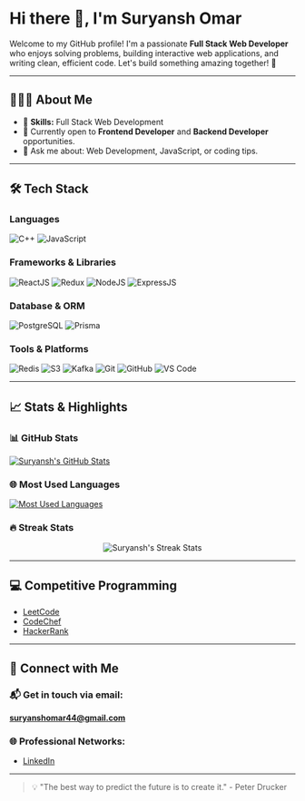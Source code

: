 # Hi there 👋, I'm Suryansh Omar

Welcome to my GitHub profile! I'm a passionate **Full Stack Web Developer** who enjoys solving problems, building interactive web applications, and writing clean, efficient code. Let's build something amazing together! 🚀

---

## 👨🏻‍💻 About Me

- 🌟 **Skills:** Full Stack Web Development
- 🔭 Currently open to **Frontend Developer** and **Backend Developer** opportunities.
- 💬 Ask me about: Web Development, JavaScript, or coding tips.

---

## 🛠 Tech Stack

### Languages
![C++](https://img.shields.io/badge/C++-%2300599C.svg?style=for-the-badge&logo=c%2B%2B&logoColor=white)
![JavaScript](https://img.shields.io/badge/JavaScript-%23323330.svg?style=for-the-badge&logo=javascript&logoColor=%23F7DF1E)

### Frameworks & Libraries
![ReactJS](https://img.shields.io/badge/ReactJS-%2320232a.svg?style=for-the-badge&logo=react&logoColor=%2361DAFB)
![Redux](https://img.shields.io/badge/Redux-%23593d88.svg?style=for-the-badge&logo=redux&logoColor=white)
![NodeJS](https://img.shields.io/badge/NodeJS-%23339933.svg?style=for-the-badge&logo=node.js&logoColor=white)
![ExpressJS](https://img.shields.io/badge/ExpressJS-%23000000.svg?style=for-the-badge&logo=express&logoColor=white)

### Database & ORM
![PostgreSQL](https://img.shields.io/badge/PostgreSQL-%23316192.svg?style=for-the-badge&logo=postgresql&logoColor=white)
![Prisma](https://img.shields.io/badge/Prisma-%2300C6FF.svg?style=for-the-badge&logo=prisma&logoColor=white)

### Tools & Platforms
![Redis](https://img.shields.io/badge/Redis-%23DC382D.svg?style=for-the-badge&logo=redis&logoColor=white)
![S3](https://img.shields.io/badge/AWS%20S3-%23FF9900.svg?style=for-the-badge&logo=amazon-s3&logoColor=white)
![Kafka](https://img.shields.io/badge/Apache%20Kafka-%23000000.svg?style=for-the-badge&logo=apache-kafka&logoColor=white)
![Git](https://img.shields.io/badge/Git-%23F05033.svg?style=for-the-badge&logo=git&logoColor=white)
![GitHub](https://img.shields.io/badge/GitHub-%23121011.svg?style=for-the-badge&logo=github&logoColor=white)
![VS Code](https://img.shields.io/badge/VS%20Code-%23007ACC.svg?style=for-the-badge&logo=visual-studio-code&logoColor=white)

---

## 📈 Stats & Highlights

### 📊 GitHub Stats
<a href="https://github-readme-stats.vercel.app/api?username=suryyanshomar44&show_icons=true&theme=radical">
  <img align="center" src="https://github-readme-stats.vercel.app/api?username=suryyanshomar44&show_icons=true&theme=radical" alt="Suryansh's GitHub Stats" />
</a>

### 🌐 Most Used Languages
<a href="https://github-readme-stats.vercel.app/api/top-langs/?username=suryyanshomar44&layout=compact&theme=radical">
  <img align="center" src="https://github-readme-stats.vercel.app/api/top-langs/?username=suryyanshomar44&layout=compact&theme=radical" alt="Most Used Languages" />
</a>

### 🔥 Streak Stats
<p align="center">
  <img src="https://github-readme-streak-stats.herokuapp.com/?user=suryyanshomar44&theme=black-ice" alt="Suryansh's Streak Stats" />
</p>

---

## 💻 Competitive Programming

- [LeetCode](https://leetcode.com/Suryansh112/)
- [CodeChef](https://www.codechef.com/users/pain_1)
- [HackerRank](https://www.hackerrank.com/profile/2019pcecssuryan1)

---

## 🤝 Connect with Me

### 📬 **Get in touch via email:**
[**suryanshomar44@gmail.com**](mailto:suryanshomar44@gmail.com)

### 🌐 **Professional Networks:**
- [LinkedIn](https://www.linkedin.com/in/suryansh-omar-012185191/)

---

> 💡 "The best way to predict the future is to create it." - Peter Drucker
